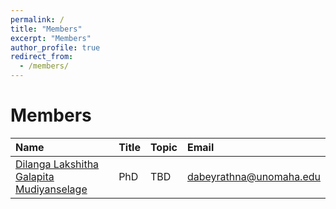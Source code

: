 ```yaml
---
permalink: /
title: "Members"
excerpt: "Members"
author_profile: true
redirect_from: 
  - /members/
---
```


Members
======
|         Name        |     Title           |       Topic         |   Email |
|:--------------------|:--------------------|:--------------------|:--------------------| 
|[Dilanga Lakshitha Galapita Mudiyanselage](https://www.cs.utexas.edu/)| PhD | TBD | dabeyrathna@unomaha.edu|
